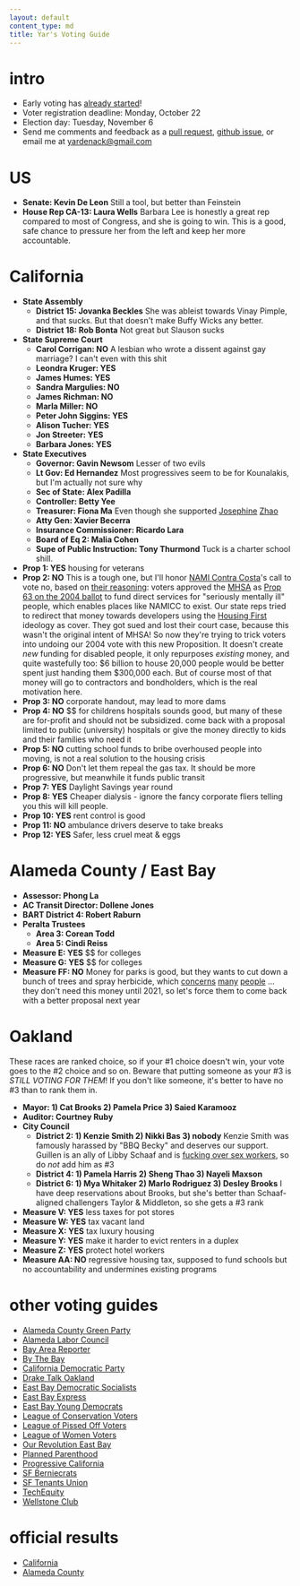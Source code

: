 ```yaml
---
layout: default
content_type: md
title: Yar's Voting Guide
---
```


# intro

* Early voting has [already started](https://www.acvote.org/erl)!
* Voter registration deadline: Monday, October 22
* Election day: Tuesday, November 6
* Send me comments and feedback as a [pull request](https://github.com/yar-votes/yar-votes.github.io/pulls), [github issue](https://github.com/yar-votes/yar-votes.github.io/issues), or email me at [yardenack@gmail.com](mailto:yardenack@gmail.com)

# US

* **Senate: Kevin De Leon** Still a tool, but better than Feinstein
* **House Rep CA-13: Laura Wells** Barbara Lee is honestly a great rep compared to most of Congress, and she is going to win. This is a good, safe chance to pressure her from the left and keep her more accountable.

# California

* **State Assembly**
  * **District 15: Jovanka Beckles** She was ableist towards Vinay Pimple, and that sucks. But that doesn't make Buffy Wicks any better.
  * **District 18: Rob Bonta** Not great but Slauson sucks
* **State Supreme Court**
  * **Carol Corrigan: NO** A lesbian who wrote a dissent against gay marriage? I can't even with this shit
  * **Leondra Kruger: YES**
  * **James Humes: YES**
  * **Sandra Margulies: NO**
  * **James Richman: NO**
  * **Marla Miller: NO**
  * **Peter John Siggins: YES**
  * **Alison Tucher: YES**
  * **Jon Streeter: YES**
  * **Barbara Jones: YES**
* **State Executives**
  * **Governor: Gavin Newsom** Lesser of two evils
  * **Lt Gov: Ed Hernandez** Most progressives seem to be for Kounalakis, but I'm actually not sure why
  * **Sec of State: Alex Padilla**
  * **Controller: Betty Yee**
  * **Treasurer: Fiona Ma** Even though she supported [Josephine](http://www.sfexaminer.com/school-board-candidate-fire-past-transphobic-statements/) [Zhao](https://missionlocal.org/2018/09/josephine-zhao-mayor-breed-scott-wiener-circle-the-wagons-for-embattled-candidate-but-for-how-long/)
  * **Atty Gen: Xavier Becerra**
  * **Insurance Commissioner: Ricardo Lara**
  * **Board of Eq 2: Malia Cohen**
  * **Supe of Public Instruction: Tony Thurmond** Tuck is a charter school shill.
* **Prop 1: YES** housing for veterans
* **Prop 2: NO** This is a tough one, but I'll honor [NAMI Contra Costa](http://www.namicontracosta.org/)'s call to vote no, based on [their reasoning](http://www.namicontracosta.org/wp-content/uploads/2018/09/September_2018.pdf): voters approved the [MHSA](https://en.wikipedia.org/wiki/California_Mental_Health_Services_Act) as [Prop 63 on the 2004 ballot](https://en.wikipedia.org/wiki/California_Proposition_63_(2004)) to fund direct services for "seriously mentally ill" people, which enables places like NAMICC to exist. Our state reps tried to redirect that money towards developers using the [Housing First](https://en.wikipedia.org/wiki/Housing_First) ideology as cover. They got sued and lost their court case, because this wasn't the original intent of MHSA! So now they're trying to trick voters into undoing our 2004 vote with this new Proposition. It doesn't create *new* funding for disabled people, it only repurposes *existing* money, and quite wastefully too: $6 billion to house 20,000 people would be better spent just handing them $300,000 each. But of course most of that money will go to contractors and bondholders, which is the real motivation here.
* **Prop 3: NO** corporate handout, may lead to more dams
* **Prop 4: NO** $$ for childrens hospitals sounds good, but many of these are for-profit and should not be subsidized. come back with a proposal limited to public (university) hospitals or give the money directly to kids and their families who need it
* **Prop 5: NO** cutting school funds to bribe overhoused people into moving, is not a real solution to the housing crisis
* **Prop 6: NO** Don't let them repeal the gas tax. It should be more progressive, but meanwhile it funds public transit
* **Prop 7: YES** Daylight Savings year round
* **Prop 8: YES** Cheaper dialysis - ignore the fancy corporate fliers telling you this will kill people.
* **Prop 10: YES** rent control is good
* **Prop 11: NO** ambulance drivers deserve to take breaks
* **Prop 12: YES** Safer, less cruel meat & eggs

# Alameda County / East Bay

* **Assessor: Phong La**
* **AC Transit Director: Dollene Jones**
* **BART District 4: Robert Raburn**
* **Peralta Trustees**
  * **Area 3: Corean Todd**
  * **Area 5: Cindi Reiss**
* **Measure E: YES** $$ for colleges
* **Measure G: YES** $$ for colleges
* **Measure FF: NO** Money for parks is good, but they wants to cut down a bunch of trees and spray herbicide, which [concerns](https://defendeastbayforests.wordpress.com/measureff/) [many](https://milliontrees.me/2018/09/08/wildfire-cover-story-is-the-lie-that-binds/) [people](https://www.facebook.com/savetheeastbayhills/) ... they don't need this money until 2021, so let's force them to come back with a better proposal next year

# Oakland

These races are ranked choice, so if your #1 choice doesn't win, your vote goes to the #2 choice and so on. Beware that putting someone as your #3 is *STILL VOTING FOR THEM*! If you don't like someone, it's better to have no #3 than to rank them in.

* **Mayor: 1) Cat Brooks 2) Pamela Price 3) Saied Karamooz** 
* **Auditor:  Courtney Ruby**
* **City Council**
  * **District 2: 1) Kenzie Smith 2) Nikki Bas 3) nobody** Kenzie Smith was famously harassed by "BBQ Becky" and deserves our support. Guillen is an ally of Libby Schaaf and is [fucking over sex workers](https://uspros.net/2018/09/11/stop-legislation-in-oakland-that-targets-sex-workers-clients/), so do *not* add him as #3
  * **District 4: 1) Pamela Harris 2) Sheng Thao 3) Nayeli Maxson**
  * **District 6: 1) Mya Whitaker 2) Marlo Rodriguez 3) Desley Brooks** I have deep reservations about Brooks, but she's better than Schaaf-aligned challengers Taylor & Middleton, so she gets a #3 rank
* **Measure V: YES** less taxes for pot stores
* **Measure W: YES** tax vacant land
* **Measure X: YES** tax luxury housing
* **Measure Y: YES** make it harder to evict renters in a duplex
* **Measure Z: YES** protect hotel workers
* **Measure AA: NO** regressive housing tax, supposed to fund schools but no accountability and undermines existing programs

# other voting guides

* [Alameda County Green Party](https://acgreens.wordpress.com/voter-guides/)
* [Alameda Labor Council](http://alamedalabor.org/2018/08/09/new-endorsements-for-the-alc/)
* [Bay Area Reporter](https://www.ebar.com/news/news//266598/bay_area_reporter_election_endorsements)
* [By The Bay](https://www.bythebay.cool/ballot-preview/)
* [California Democratic Party](https://www.cadem.org/vote/endorsements)
* [Drake Talk Oakland](https://draketalkoakland.com/2018/08/23/towards-a-new-city-council-in-turbulent-times/)
* [East Bay Democratic Socialists](https://www.eastbaydsa.org/)
* [East Bay Express](https://www.eastbayexpress.com/oakland/our-november-2018-endorsement-guide/Content?oid=21443046&showFullText=true)
* [East Bay Young Democrats](https://www.ebyd.org/endorsements/)
* [League of Conservation Voters](http://www.ecovote.org/page/endorsements)
* [League of Pissed Off Voters](http://www.theleaguesf.org/voter_guides)
* [League of Women Voters](https://lwvc.org/vote/elections/ballot-recommendations)
* [Our Revolution East Bay](https://www.facebook.com/OurRevolutionEastBay/photos/a.1882837791745440/2349240395105175/)
* [Planned Parenthood](http://www.ppactionca.org/local-info/mar-monte/voter-guide-2018.html)
* [Progressive California](http://politics.voxpublica.org/)
* [SF Berniecrats](http://www.sfberniecrats.com/november_2018_endorsements)
* [SF Tenants Union](https://www.sftu.org/endorsements/)
* [TechEquity](https://techequitycollaborative.org/wp-content/uploads/2018/10/TechEquity-Voter-Guide-Election-2018.pdf)
* [Wellstone Club](http://wellstoneclub.org/current-endorsements/)

# official results

* [California](https://vote.sos.ca.gov/)
* [Alameda County](https://acgov.org/rovresults/235/index.htm)
